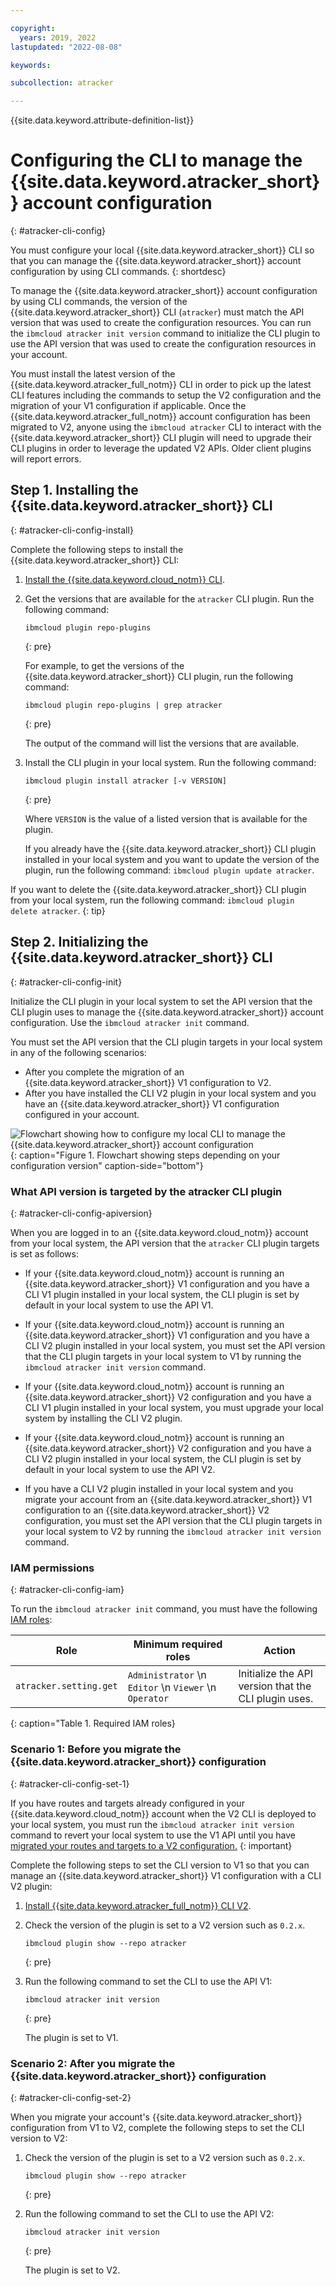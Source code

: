 ```yaml
---

copyright:
  years: 2019, 2022
lastupdated: "2022-08-08"

keywords: 

subcollection: atracker

---
```


{{site.data.keyword.attribute-definition-list}}


# Configuring the CLI to manage the {{site.data.keyword.atracker_short}} account configuration
{: #atracker-cli-config}

You must configure your local {{site.data.keyword.atracker_short}} CLI so that you can manage the {{site.data.keyword.atracker_short}} account configuration by using CLI commands.
{: shortdesc}

To manage the {{site.data.keyword.atracker_short}} account configuration by using CLI commands, the version of the {{site.data.keyword.atracker_short}} CLI (`atracker`) must match the API version that was used to create the configuration resources. You can run the `ibmcloud atracker init version` command to initialize the CLI plugin to use the API version that was used to create the configuration resources in your account.

You must install the latest version of the {{site.data.keyword.atracker_full_notm}} CLI in order to pick up the latest CLI features including the commands to setup the V2 configuration and the migration of your V1 configuration if applicable. Once the {{site.data.keyword.atracker_full_notm}} account configuration has been migrated to V2, anyone using the `ibmcloud atracker` CLI to interact with the {{site.data.keyword.atracker_short}} CLI plugin will need to upgrade their CLI plugins in order to leverage the updated V2 APIs. Older client plugins will report errors.

## Step 1. Installing the {{site.data.keyword.atracker_short}} CLI
{: #atracker-cli-config-install}

Complete the following steps to install the {{site.data.keyword.atracker_short}} CLI:

1. [Install the {{site.data.keyword.cloud_notm}} CLI](/docs/cli?topic=cli-install-ibmcloud-cli).

2. Get the versions that are available for the `atracker` CLI plugin. Run the following command:

    ```text
    ibmcloud plugin repo-plugins
    ```
    {: pre}

    For example, to get the versions of the {{site.data.keyword.atracker_short}} CLI plugin, run the following command:

    ```text
    ibmcloud plugin repo-plugins | grep atracker
    ```
    {: pre}

    The output of the command will list the versions that are available. 

3. Install the CLI plugin in your local system. Run the following command:

    ```text
    ibmcloud plugin install atracker [-v VERSION]
    ```
    {: pre}

    Where `VERSION` is the value of a listed version that is available for the plugin.

    If you already have the {{site.data.keyword.atracker_short}} CLI plugin installed in your local system and you want to update the version of the plugin, run the following command: `ibmcloud plugin update atracker`.
   

If you want to delete the {{site.data.keyword.atracker_short}} CLI plugin from your local system, run the following command: `ibmcloud plugin delete atracker`.
{: tip}




## Step 2. Initializing the {{site.data.keyword.atracker_short}} CLI
{: #atracker-cli-config-init}

Initialize the CLI plugin in your local system to set the API version that the CLI plugin uses to manage the {{site.data.keyword.atracker_short}} account configuration. Use the `ibmcloud atracker init` command.

You must set the API version that the CLI plugin targets in your local system in any of the following scenarios:
- After you complete the migration of an {{site.data.keyword.atracker_short}} V1 configuration to V2. 
- After you have installed the CLI V2 plugin in your local system and you have an {{site.data.keyword.atracker_short}} V1 configuration configured in your account.

![Flowchart showing how to configure my local CLI to manage the {{site.data.keyword.atracker_short}} account configuration](../images/atracker_version.svg "Flowchart showing how to configure my local CLI to manage the {{site.data.keyword.atracker_short}} account configuration"){: caption="Figure 1. Flowchart showing steps depending on your configuration version" caption-side="bottom"}

### What API version is targeted by the atracker CLI plugin
{: #atracker-cli-config-apiversion}

When you are logged in to an {{site.data.keyword.cloud_notm}} account from your local system, the API version that the `atracker` CLI plugin targets is set as follows:

- If your {{site.data.keyword.cloud_notm}} account is running an {{site.data.keyword.atracker_short}} V1 configuration and you have a CLI V1 plugin installed in your local system, the CLI plugin is set by default in your local system to use the API V1.

- If your {{site.data.keyword.cloud_notm}} account is running an {{site.data.keyword.atracker_short}} V1 configuration and you have a CLI V2 plugin installed in your local system, you must set the API version that the CLI plugin targets in your local system to V1 by running the `ibmcloud atracker init version` command. 

- If your {{site.data.keyword.cloud_notm}} account is running an {{site.data.keyword.atracker_short}} V2 configuration and you have a CLI V1 plugin installed in your local system, you must upgrade your local system by installing the CLI V2 plugin.

- If your {{site.data.keyword.cloud_notm}} account is running an {{site.data.keyword.atracker_short}} V2 configuration and you have a CLI V2 plugin installed in your local system, the CLI plugin is set by default in your local system to use the API V2.

- If you have a CLI V2 plugin installed in your local system and you migrate your account from an {{site.data.keyword.atracker_short}} V1 configuration to an {{site.data.keyword.atracker_short}} V2 configuration, you must set the API version that the CLI plugin targets in your local system to V2 by running the `ibmcloud atracker init version` command. 


### IAM permissions 
{: #atracker-cli-config-iam}

To run the `ibmcloud atracker init` command, you must have the following [IAM roles](/docs/account?topic=account-assign-access-resources): 

| Role                      | Minimum required roles | Action
| ------------------------- | ---------------------- | -------------- |
| `atracker.setting.get`    | `Administrator`  \n `Editor`  \n `Viewer`  \n `Operator` | Initialize the API version that the CLI plugin uses. |
{: caption="Table 1. Required IAM roles}


### Scenario 1: Before you migrate the {{site.data.keyword.atracker_short}} configuration
{: #atracker-cli-config-set-1}

If you have routes and targets already configured in your {{site.data.keyword.cloud_notm}} account when the V2 CLI is deployed to your local system, you must run the `ibmcloud atracker init version` command to revert your local system to use the V1 API until you have [migrated your routes and targets to a V2 configuration.](/docs/atracker?topic=atracker-migrate-resources) 
{: important}

Complete the following steps to set the CLI version to V1 so that you can manage an {{site.data.keyword.atracker_short}} V1 configuration with a CLI V2 plugin:

1. [Install {{site.data.keyword.atracker_full_notm}} CLI V2](/docs/atracker?topic=atracker-atracker-cli-config#atracker-cli-config-install).

2. Check the version of the plugin is set to a V2 version such as `0.2.x`.

    ```text
    ibmcloud plugin show --repo atracker
    ```
    {: pre}

3. Run the following command to set the CLI to use the API V1:

    ```text
    ibmcloud atracker init version
    ```
    {: pre}

    The plugin is set to V1.


### Scenario 2: After you migrate the {{site.data.keyword.atracker_short}} configuration
{: #atracker-cli-config-set-2}

When you migrate your account's {{site.data.keyword.atracker_short}} configuration from V1 to V2, complete the following steps to set the CLI version to V2:

1. Check the version of the plugin is set to a V2 version such as `0.2.x`.

    ```text
    ibmcloud plugin show --repo atracker
    ```
    {: pre}

2. Run the following command to set the CLI to use the API V2:

    ```text
    ibmcloud atracker init version
    ```
    {: pre}

    The plugin is set to V2.


